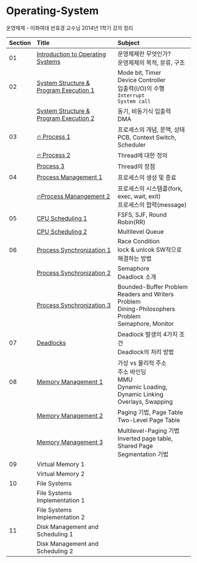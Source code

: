 # Operating-System
운영체제 - 이화여대 반효경 교수님 2014년 1학기 강의 정리

|Section|Title|Subject|
|:---|:---|:---|
|01|[Introduction to Operating Systems](IntroductionToOperatingSystems.md)|운영체제란 무엇인가? <br/>운영체제의 목적, 분류, 구조|
|02|[System Structure & Program Execution 1](Section2/SystemStructure_ProgramExecution.md)|Mode bit, Timer <br/>Device Controller <br/>입출력(I/O)의 수행 <br/>`Interrupt`<br/>`System call`|
||[System Structure & Program Execution 2](Section2/SystemStructure_ProgramExecution2.md)|동기, 비동기식 입출력<br/>DMA|
|03|[🔥 Process 1](Section3/Process1.md)|프로세스의 개념, 문맥, 상태 <br/>PCB, Context Switch, Scheduler|
||[🔥 Process 2](Section3/Process2.md)|Thread에 대한 정의|
||[Process 3](Section3/Process3.md)|Thread의 장점|
|04|[Process Management 1](Section4/Process_Management.md)|프로세스의 생성 및 종료|
||[🔥Process Manangement 2](Section4/Process_Management2.md)|프로세스의 시스템콜(fork, exec, wait, exit) <br/>프로세스의 협력(message)|
|05|[CPU Scheduling 1](Section5/CPU_Scheduling.md)|FSFS, SJF, Round Robin(RR)|
||[CPU Scheduling 2](Section5/CPU_Scheduling2.md)|Multilevel Queue|
|06|[Process Synchronization 1](Section6/Process_Synchronization.md)|Race Condition <br/> lock & unlcok SW적으로 해결하는 방법|
||[Process Synchronization 2](Section6/Process_Synchronization2.md)|Semaphore <br/> Deadlock 소개|
||[Process Synchronization 3](Section6/Process_Synchronization3.md)|Bounded-Buffer Problem <br/> Readers and Writers Problem <br/> Dining-Philosophers Problem <br/> Semaphore, Monitor|
|07|[Deadlocks](Section7/Deadlock.md)|Deadlock 발생의 4가지 조건 <br/> Deadlock의 처리 방법|
|08|[Memory Management 1](Section9/Memory_Management.md)|가상 vs 물리적 주소 <br/> 주소 바인딩 <br/> MMU <br/> Dynamic Loading, Dynamic Linking <br/> Overlays, Swapping|
||[Memory Management 2](Section9/Memory_Management2.md)|Paging 기법, Page Table <br/> Two-Level Page Table|
||[Memory Management 3](Section9/Memory_Management3.md)|Multilevel-Paging 기법 <br/> Inverted page table, Shared Page<br/> Segmentation 기법|
|09|Virtual Memory 1||
||Virtual Memory 2||
|10|File Systems||
||File Systems Implementation 1||
||File Systems Implementation 2||
|11|Disk Management and Scheduling 1||
||Disk Management and Scheduling 2||
